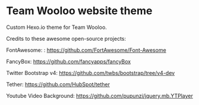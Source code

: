 # Team Wooloo website theme

Custom Hexo.io theme for Team Wooloo.

Credits to these awesome open-source projects:

FontAwesome: : https://github.com/FortAwesome/Font-Awesome

FancyBox: https://github.com/fancyapps/fancyBox

Twitter Bootstrap v4: https://github.com/twbs/bootstrap/tree/v4-dev

Tether: https://github.com/HubSpot/tether

Youtube Video Background: https://github.com/pupunzi/jquery.mb.YTPlayer

